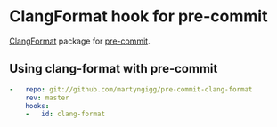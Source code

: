 # ClangFormat hook for pre-commit

[ClangFormat](http://clang.llvm.org/docs/ClangFormat.html) package for [pre-commit](http://pre-commit.com).

## Using clang-format with pre-commit

```yaml
-   repo: git://github.com/martyngigg/pre-commit-clang-format
    rev: master
    hooks:
    -   id: clang-format
```

